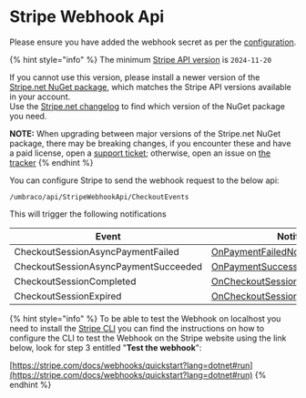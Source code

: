 # Stripe Webhook Api

Please ensure you have added the webhook secret as per the [configuration](../../configuration.md).

{% hint style="info" %}
The minimum [Stripe API version](https://dashboard.stripe.com/developers) is `2024-11-20`

If you cannot use this version, please install a newer version of the [Stripe.net NuGet package](https://www.nuget.org/packages/Stripe.net), which matches the Stripe API versions available in your account.\
Use the [Stripe.net changelog](https://github.com/stripe/stripe-dotnet/blob/master/CHANGELOG.md) to find which version of the NuGet package you need.

**NOTE:** When upgrading between major versions of the Stripe.net NuGet package, there may be breaking changes, if you encounter these and have a paid license, open a [support ticket](../../../../../support/support-tickets.md); otherwise, open an issue on [the tracker](https://github.com/UmbHost/UmbCheckout/issues)
{% endhint %}

You can configure Stripe to send the webhook request to the below api:

`/umbraco/api/StripeWebhookApi/CheckoutEvents`

This will trigger the following notifications

| Event                                | Notification                                                                                            |
| ------------------------------------ | ------------------------------------------------------------------------------------------------------- |
| CheckoutSessionAsyncPaymentFailed    | [OnPaymentFailedNotification](../../notifications/onpaymentfailednotification.md)                       |
| CheckoutSessionAsyncPaymentSucceeded | [OnPaymentSuccessNotification](../../notifications/onpaymentsuccessnotification.md)                     |
| CheckoutSessionCompleted             | [OnCheckoutSessionCompletedNotification](../../notifications/oncheckoutsessioncompletednotification.md) |
| CheckoutSessionExpired               | [OnCheckoutSessionExpiredNotification](../../notifications/oncheckoutsessionexpirednotification.md)     |



{% hint style="info" %}
To be able to test the Webhook on localhost you need to install the [Stripe CLI](https://github.com/stripe/stripe-cli) you can find the instructions on how to configure the CLI to test the Webhook on the Stripe website using the link below, look for step 3 entitled "**Test the webhook**":

[https://stripe.com/docs/webhooks/quickstart?lang=dotnet#run](https://stripe.com/docs/webhooks/quickstart?lang=dotnet#run)
{% endhint %}

